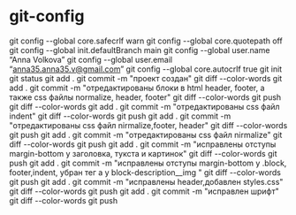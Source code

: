 # git-config
git config --global core.safecrlf warn
git config --global core.quotepath off
git config --global init.defaultBranch main
git config --global user.name “Anna Volkova”
git config --global user.email “anna35.anna35.v@gmail.com”
git config --global core.autocrlf true
git init
git status
git add .
git commit -m "проект создан"
git diff --color-words
git add .
git commit -m "отредактированы блоки в html header, footer, а также css файлы normalize, header, footer"
git diff --color-words
git push
git diff --color-words
git add .
git commit -m "отредактированы css файл indent"
git diff --color-words
git push
git add .
git commit -m "отредактированы css файл nirmalize,footer, header"
git diff --color-words
git push
git add .
git commit -m "отредактированы css файл nirmalize"
git diff --color-words
git push
git add .
git commit -m "исправлены отступы margin-bottom у заголовка, тукста и картинок"
git diff --color-words
git push
git add .
git commit -m "исправлены отступы margin-bottom у .block, footer,indent, убран тег a у block-description__img "
git diff --color-words
git push
git add .
git commit -m "исправлены header,добавлен styles.css"
git diff --color-words
git push
git add .
git commit -m "исправлен шрифт"
git diff --color-words
git push
